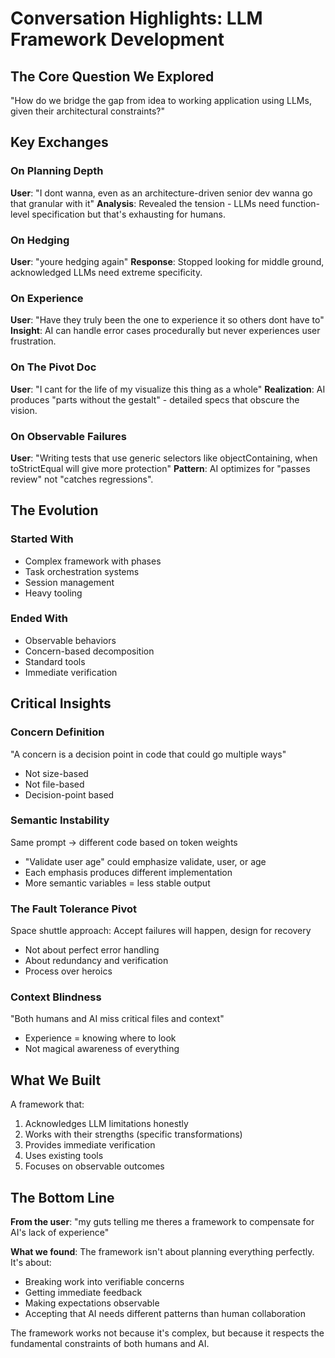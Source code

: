 # Conversation Highlights: LLM Framework Development

## The Core Question We Explored

"How do we bridge the gap from idea to working application using LLMs, given their architectural constraints?"

## Key Exchanges

### On Planning Depth
**User**: "I dont wanna, even as an architecture-driven senior dev wanna go that granular with it"
**Analysis**: Revealed the tension - LLMs need function-level specification but that's exhausting for humans.

### On Hedging
**User**: "youre hedging again"
**Response**: Stopped looking for middle ground, acknowledged LLMs need extreme specificity.

### On Experience
**User**: "Have they truly been the one to experience it so others dont have to"
**Insight**: AI can handle error cases procedurally but never experiences user frustration.

### On The Pivot Doc
**User**: "I cant for the life of my visualize this thing as a whole"
**Realization**: AI produces "parts without the gestalt" - detailed specs that obscure the vision.

### On Observable Failures
**User**: "Writing tests that use generic selectors like objectContaining, when toStrictEqual will give more protection"
**Pattern**: AI optimizes for "passes review" not "catches regressions".

## The Evolution

### Started With
- Complex framework with phases
- Task orchestration systems  
- Session management
- Heavy tooling

### Ended With
- Observable behaviors
- Concern-based decomposition
- Standard tools
- Immediate verification

## Critical Insights

### Concern Definition
"A concern is a decision point in code that could go multiple ways"
- Not size-based
- Not file-based
- Decision-point based

### Semantic Instability
Same prompt → different code based on token weights
- "Validate user age" could emphasize validate, user, or age
- Each emphasis produces different implementation
- More semantic variables = less stable output

### The Fault Tolerance Pivot
Space shuttle approach: Accept failures will happen, design for recovery
- Not about perfect error handling
- About redundancy and verification
- Process over heroics

### Context Blindness
"Both humans and AI miss critical files and context"
- Experience = knowing where to look
- Not magical awareness of everything

## What We Built

A framework that:
1. Acknowledges LLM limitations honestly
2. Works with their strengths (specific transformations)
3. Provides immediate verification
4. Uses existing tools
5. Focuses on observable outcomes

## The Bottom Line

**From the user**: "my guts telling me theres a framework to compensate for AI's lack of experience"

**What we found**: The framework isn't about planning everything perfectly. It's about:
- Breaking work into verifiable concerns
- Getting immediate feedback
- Making expectations observable
- Accepting that AI needs different patterns than human collaboration

The framework works not because it's complex, but because it respects the fundamental constraints of both humans and AI.